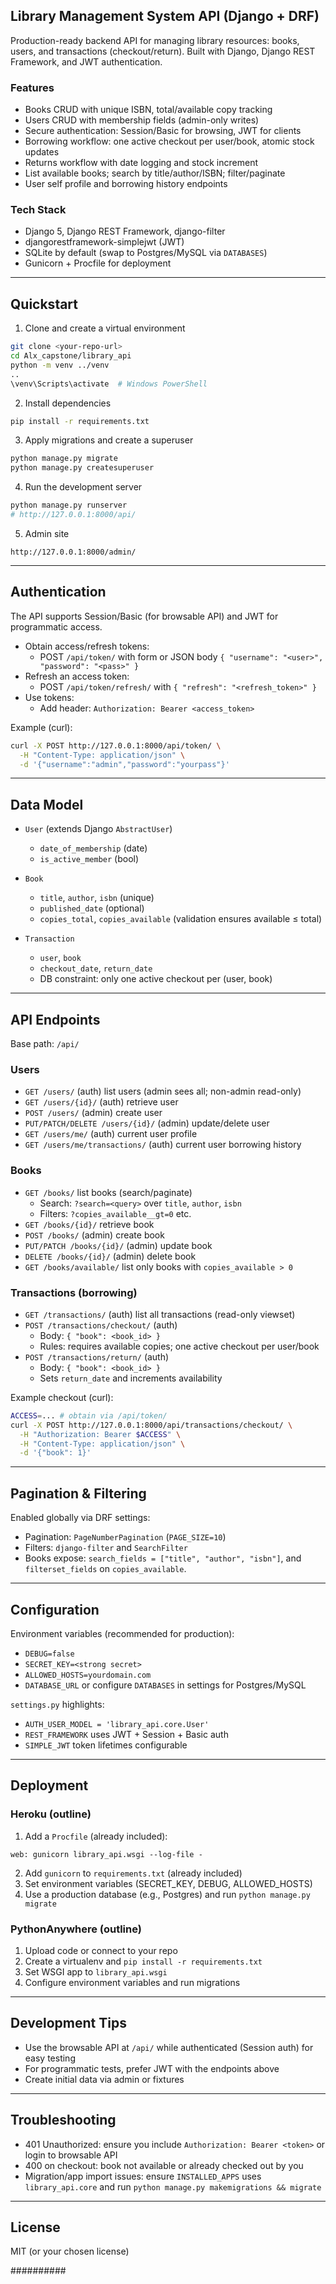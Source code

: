 ## Library Management System API (Django + DRF)

Production-ready backend API for managing library resources: books, users, and transactions (checkout/return). Built with Django, Django REST Framework, and JWT authentication.

### Features
- Books CRUD with unique ISBN, total/available copy tracking
- Users CRUD with membership fields (admin-only writes)
- Secure authentication: Session/Basic for browsing, JWT for clients
- Borrowing workflow: one active checkout per user/book, atomic stock updates
- Returns workflow with date logging and stock increment
- List available books; search by title/author/ISBN; filter/paginate
- User self profile and borrowing history endpoints

### Tech Stack
- Django 5, Django REST Framework, django-filter
- djangorestframework-simplejwt (JWT)
- SQLite by default (swap to Postgres/MySQL via `DATABASES`)
- Gunicorn + Procfile for deployment

---

## Quickstart

1) Clone and create a virtual environment
```bash
git clone <your-repo-url>
cd Alx_capstone/library_api
python -m venv ../venv
..
\venv\Scripts\activate  # Windows PowerShell
```

2) Install dependencies
```bash
pip install -r requirements.txt
```

3) Apply migrations and create a superuser
```bash
python manage.py migrate
python manage.py createsuperuser
```

4) Run the development server
```bash
python manage.py runserver
# http://127.0.0.1:8000/api/
```

5) Admin site
```
http://127.0.0.1:8000/admin/
```

---

## Authentication

The API supports Session/Basic (for browsable API) and JWT for programmatic access.

- Obtain access/refresh tokens:
  - POST `/api/token/` with form or JSON body `{ "username": "<user>", "password": "<pass>" }`
- Refresh an access token:
  - POST `/api/token/refresh/` with `{ "refresh": "<refresh_token>" }`
- Use tokens:
  - Add header: `Authorization: Bearer <access_token>`

Example (curl):
```bash
curl -X POST http://127.0.0.1:8000/api/token/ \
  -H "Content-Type: application/json" \
  -d '{"username":"admin","password":"yourpass"}'
```

---

## Data Model

- `User` (extends Django `AbstractUser`)
  - `date_of_membership` (date)
  - `is_active_member` (bool)

- `Book`
  - `title`, `author`, `isbn` (unique)
  - `published_date` (optional)
  - `copies_total`, `copies_available` (validation ensures available ≤ total)

- `Transaction`
  - `user`, `book`
  - `checkout_date`, `return_date`
  - DB constraint: only one active checkout per (user, book)

---

## API Endpoints

Base path: `/api/`

### Users
- `GET /users/` (auth) list users (admin sees all; non-admin read-only)
- `GET /users/{id}/` (auth) retrieve user
- `POST /users/` (admin) create user
- `PUT/PATCH/DELETE /users/{id}/` (admin) update/delete user
- `GET /users/me/` (auth) current user profile
- `GET /users/me/transactions/` (auth) current user borrowing history

### Books
- `GET /books/` list books (search/paginate)
  - Search: `?search=<query>` over `title`, `author`, `isbn`
  - Filters: `?copies_available__gt=0` etc.
- `GET /books/{id}/` retrieve book
- `POST /books/` (admin) create book
- `PUT/PATCH /books/{id}/` (admin) update book
- `DELETE /books/{id}/` (admin) delete book
- `GET /books/available/` list only books with `copies_available > 0`

### Transactions (borrowing)
- `GET /transactions/` (auth) list all transactions (read-only viewset)
- `POST /transactions/checkout/` (auth)
  - Body: `{ "book": <book_id> }`
  - Rules: requires available copies; one active checkout per user/book
- `POST /transactions/return/` (auth)
  - Body: `{ "book": <book_id> }`
  - Sets `return_date` and increments availability

Example checkout (curl):
```bash
ACCESS=... # obtain via /api/token/
curl -X POST http://127.0.0.1:8000/api/transactions/checkout/ \
  -H "Authorization: Bearer $ACCESS" \
  -H "Content-Type: application/json" \
  -d '{"book": 1}'
```

---

## Pagination & Filtering

Enabled globally via DRF settings:
- Pagination: `PageNumberPagination` (`PAGE_SIZE=10`)
- Filters: `django-filter` and `SearchFilter`
- Books expose: `search_fields = ["title", "author", "isbn"]`, and `filterset_fields` on `copies_available`.

---

## Configuration

Environment variables (recommended for production):
- `DEBUG=false`
- `SECRET_KEY=<strong secret>`
- `ALLOWED_HOSTS=yourdomain.com`
- `DATABASE_URL` or configure `DATABASES` in settings for Postgres/MySQL

`settings.py` highlights:
- `AUTH_USER_MODEL = 'library_api.core.User'`
- `REST_FRAMEWORK` uses JWT + Session + Basic auth
- `SIMPLE_JWT` token lifetimes configurable

---

## Deployment

### Heroku (outline)
1) Add a `Procfile` (already included):
```
web: gunicorn library_api.wsgi --log-file -
```
2) Add `gunicorn` to `requirements.txt` (already included)
3) Set environment variables (SECRET_KEY, DEBUG, ALLOWED_HOSTS)
4) Use a production database (e.g., Postgres) and run `python manage.py migrate`

### PythonAnywhere (outline)
1) Upload code or connect to your repo
2) Create a virtualenv and `pip install -r requirements.txt`
3) Set WSGI app to `library_api.wsgi`
4) Configure environment variables and run migrations

---

## Development Tips

- Use the browsable API at `/api/` while authenticated (Session auth) for easy testing
- For programmatic tests, prefer JWT with the endpoints above
- Create initial data via admin or fixtures

---

## Troubleshooting

- 401 Unauthorized: ensure you include `Authorization: Bearer <token>` or login to browsable API
- 400 on checkout: book not available or already checked out by you
- Migration/app import issues: ensure `INSTALLED_APPS` uses `library_api.core` and run `python manage.py makemigrations && migrate`

---

## License

MIT (or your chosen license)

##########
